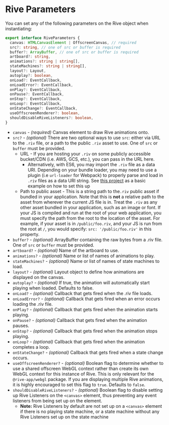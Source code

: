 # Rive Parameters

You can set any of the following parameters on the Rive object when instantiating:

```typescript
export interface RiveParameters {
  canvas: HTMLCanvasElement | OffscreenCanvas, // required
  src?: string, // one of src or buffer is required
  buffer?: ArrayBuffer, // one of src or buffer is required
  artboard?: string,
  animations?: string | string[],
  stateMachines?: string | string[],
  layout?: Layout,
  autoplay?: boolean,
  onLoad?: EventCallback,
  onLoadError?: EventCallback,
  onPlay?: EventCallback,
  onPause?: EventCallback,
  onStop?: EventCallback,
  onLoop?: EventCallback,
  onStateChange?: EventCallback,
  useOffscreenRenderer?: boolean,
  shouldDisableRiveListeners?: boolean,
}
```

* `canvas` - _(required)_ Canvas element to draw Rive animations onto.
* `src?` - _(optional)_ There are two optional ways to use `src`: either via URL to the `.riv` file, or a path to the public `.riv` asset to use. One of `src` or `buffer` must be provided.
  * URL - If you are hosting your `.riv` on some publicly accessible bucket/CDN (i.e. AWS, GCS, etc.), you can pass in the URL here.&#x20;
    * Alternatively, with ES6, you may import the `.riv` file as a data URI. Depending on your bundle loader, you may need to use a plugin (i.e `url-loader` for Webpack) to properly parse and load in `.riv` files as a data URI string. See [this project](https://github.com/zplata/rive-nextjs/blob/main/next.config.js#L8) as a basic example on how to set this up
  * Path to public asset - This is a string path to the`.riv` public asset if bundled in your application. Note that this is **not** a relative path to the asset from wherever the current JS file is in. Treat the `.riv` as any other asset bundled in your application, such as an image or font. If your JS is compiled and run at the root of your web application, you must specify the path from the root to the location of the asset. For example, if your asset is in `/public/foo.riv`, and your JS is run from the root at `/`, you would specify: `src: '/public/foo.riv'` in this property.
* `buffer?` - _(optional)_ ArrayBuffer containing the raw bytes from a .riv file. One of `src` or `buffer` must be provided.
* `artboard?` - _(optional)_ Name of the artboard to use.
* `animations?` - _(optional)_ Name or list of names of animations to play.
* `stateMachines?` - _(optional)_ Name or list of names of state machines to load.
* `layout?` - _(optional)_ Layout object to define how animations are displayed on the canvas.
* `autoplay?` - _(optional)_ If true, the animation will automatically start playing when loaded. Defaults to false.
* `onLoad?` - _(optional)_ Callback that gets fired when the .riv file loads.
* `onLoadError?` - _(optional)_ Callback that gets fired when an error occurs loading the .riv file.
* `onPlay?` - _(optional)_ Callback that gets fired when the animation starts playing.
* `onPause?` - _(optional)_ Callback that gets fired when the animation pauses.
* `onStop?` - _(optional)_ Callback that gets fired when the animation stops playing.
* `onLoop?` - _(optional)_ Callback that gets fired when the animation completes a loop.
* `onStateChange?` - _(optional)_ Callback that gets fired when a state change occurs.
* `useOffscreenRenderer?` - _(optional)_ Boolean flag to determine whether to use a shared offscreen WebGL context rather than create its own WebGL context for this instance of Rive. This is only relevant for the `@rive-app/webgl` package. If you are displaying multiple Rive animations, it is highly encouraged to set this flag to `true`. Defaults to `false`.
* `shouldDisableRiveListeners?` - _(optional)_ Boolean flag to disable setting up Rive Listeners on the `<canvas>` element, thus preventing any event listeners from being set up on the element.&#x20;
  * **Note:** Rive Listeners by default are not set up on a `<canvas>` element if there is no playing state machine, or a state machine without any Rive Listeners set up on the state machine
